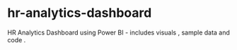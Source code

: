 # hr-analytics-dashboard
HR Analytics Dashboard using Power BI - includes visuals , sample data and code .
